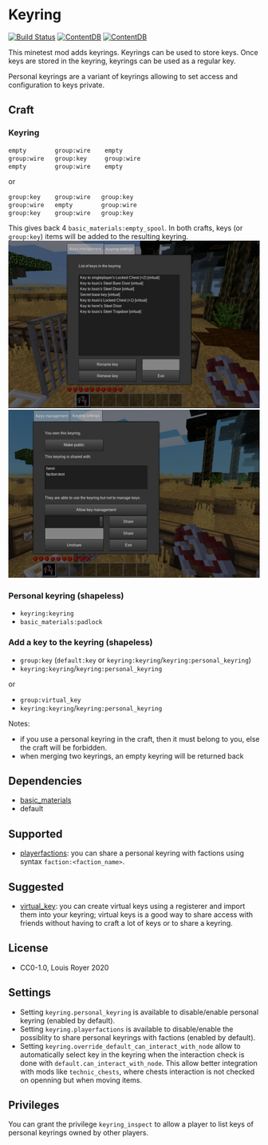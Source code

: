 # Keyring

[![Build Status](https://travis-ci.org/louisroyer/minetest-keyring.svg?branch=master)](https://travis-ci.org/louisroyer/minetest-keyring) [![ContentDB](https://content.minetest.net/packages/louisroyer/keyring/shields/title/)](https://content.minetest.net/packages/louisroyer/keyring/) [![ContentDB](https://content.minetest.net/packages/louisroyer/keyring/shields/downloads/)](https://content.minetest.net/packages/louisroyer/keyring/)

This minetest mod adds keyrings.
Keyrings can be used to store keys.
Once keys are stored in the keyring, keyrings can be used as a regular key.

Personal keyrings are a variant of keyrings allowing to set access and configuration to keys private.

## Craft
### Keyring
```text
empty        group:wire    empty
group:wire   group:key     group:wire
empty        group:wire    empty
```

or
```text
group:key    group:wire   group:key
group:wire   empty        group:wire
group:key    group:wire   group:key
```

This gives back 4 `basic_materials:empty_spool`.
In both crafts, keys (or `group:key`) items will be added to the resulting keyring.
![Screenshot](screenshot.png)
![Screenshot](screenshot_2.png)

### Personal keyring (shapeless)
- `keyring:keyring`
- `basic_materials:padlock`

### Add a key to the keyring (shapeless)
- `group:key` (`default:key` or `keyring:keyring`/`keyring:personal_keyring`)
- `keyring:keyring`/`keyring:personal_keyring`

or
- `group:virtual_key`
- `keyring:keyring`/`keyring:personal_keyring`


Notes:
- if you use a personal keyring in the craft, then it must belong to you, else the craft will be forbidden.
- when merging two keyrings, an empty keyring will be returned back

## Dependencies
- [basic_materials](https://gitlab.com/VanessaE/basic_materials)
- default

## Supported
- [playerfactions](https://github.com/mt-mods/playerfactions): you can share a personal keyring with factions using syntax `faction:<faction_name>`.

## Suggested
- [virtual_key](https://github.com/louisroyer/minetest-virtual-key): you can create virtual keys using a registerer and import them into your keyring; virtual keys is a good way to share access with friends without having to craft a lot of keys or to share a keyring.

## License
- CC0-1.0, Louis Royer 2020

## Settings
- Setting `keyring.personal_keyring` is available to disable/enable personal keyring (enabled by default).
- Setting `keyring.playerfactions` is available to disable/enable the possiblity to share personal keyrings with factions (enabled by default).
- Setting `keyring.override_default_can_interact_with_node` allow to automatically select key in the keyring when the interaction check is done with `default.can_interact_with_node`. This allow better integration with mods like `technic_chests`, where chests interaction is not checked on openning but when moving items.

## Privileges
You can grant the privilege `keyring_inspect` to allow a player to list keys of personal keyrings owned by other players.
